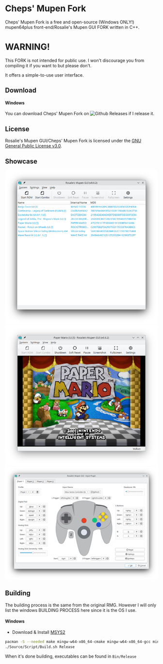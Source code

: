 # Cheps' Mupen Fork 

Cheps' Mupen Fork is a free and open-source (Windows ONLY!) mupen64plus front-end/Rosalie's Mupen GUI FORK written in C++.

# WARNING!
This FORK is not intended for public use. I won't discourage you from compiling it if you want to but please don't.

It offers a simple-to-use user interface.

## Download

#### Windows
You can download Cheps' Mupen Fork on ![Github Releases](https://github.com/cheps365/CMF/releases) if I release it.

## License

Rosalie's Mupen GUI/Cheps' Mupen Fork is licensed under the [GNU General Public License v3.0](https://www.gnu.org/licenses/gpl-3.0.en.html).

## Showcase

![RomBrowser](Package/Screenshots/RomBrowser.png)
![InGame](Package/Screenshots/InGame.png)
![InputSettings](Package/Screenshots/InputSettings.png)

## Building

The building process is the same from the original RMG. However I will only list the windows BUILDING PROCESS here since it is the OS I use.

#### Windows
* Download & Install [MSYS2](https://www.msys2.org/)
```bash
pacman -S --needed make mingw-w64-x86_64-cmake mingw-w64-x86_64-gcc mingw-w64-x86_64-hidapi mingw-w64-x86_64-freetype mingw-w64-x86_64-libpng mingw-w64-x86_64-qt6 mingw-w64-x86_64-SDL2 mingw-w64-x86_64-speexdsp mingw-w64-x86_64-libsamplerate mingw-w64-x86_64-nasm mingw-w64-x86_64-minizip mingw-w64-x86_64-vulkan-headers git
./Source/Script/Build.sh Release
```

When it's done building, executables can be found in `Bin/Release`
